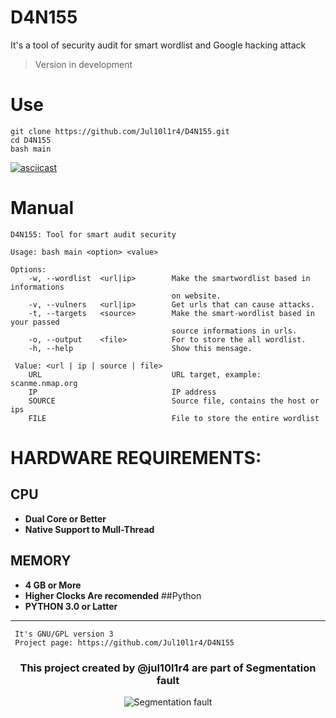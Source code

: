 

# D4N155
It's a tool of security audit for smart wordlist and Google hacking attack
> Version in development

# Use
```
git clone https://github.com/Jul10l1r4/D4N155.git
cd D4N155
bash main
```
[![asciicast](https://asciinema.org/a/222527.svg)](https://asciinema.org/a/222527)

# Manual
    D4N155: Tool for smart audit security

    Usage: bash main <option> <value>
    
    Options:
        -w, --wordlist  <url|ip>        Make the smartwordlist based in informations
                                        on website.
        -v, --vulners   <url|ip>        Get urls that can cause attacks.
        -t, --targets   <source>        Make the smart-wordlist based in your passed
                                        source informations in urls.
        -o, --output    <file>          For to store the all wordlist.
        -h, --help                      Show this mensage.

     Value: <url | ip | source | file>
        URL                             URL target, example: scanme.nmap.org
        IP                              IP address
        SOURCE                          Source file, contains the host or ips
        FILE                            File to store the entire wordlist
# HARDWARE REQUIREMENTS:
## CPU 
* **Dual Core or Better**
* **Native Support to Mull-Thread**
## MEMORY
* **4 GB or More**
* **Higher Clocks Are recomended**
##Python
* **PYTHON 3.0 or Latter**
***

     It's GNU/GPL version 3
     Project page: https://github.com/Jul10l1r4/D4N155

     
<h3 align="center">This project created by @jul10l1r4 are part of Segmentation fault</h3>
<p align="center">
		<img src="https://jul10l1r4.github.io/assets/segmentation-fault.png" alt="Segmentation fault">
</p>
